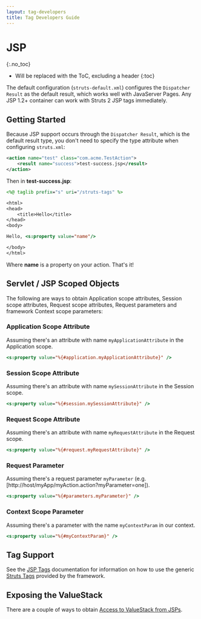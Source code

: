 ```yaml
---
layout: tag-developers
title: Tag Developers Guide
---
```


# JSP
{:.no_toc}

* Will be replaced with the ToC, excluding a header
{:toc}

The default configuration (`struts-default.xml`) configures the `Dispatcher Result` as the default result, which works 
well with JavaServer Pages. Any JSP 1.2+ container can work with Struts 2 JSP tags immediately.

## Getting Started

Because JSP support occurs through the `Dispatcher Result`, which is the default result type, you don't need to specify 
the type attribute when configuring `struts.xml`:

```xml
<action name="test" class="com.acme.TestAction">
    <result name="success">test-success.jsp</result>
</action>
```

Then in **test-success.jsp**:

```jsp
<%@ taglib prefix="s" uri="/struts-tags" %>

<html>
<head>
    <title>Hello</title>
</head>
<body>

Hello, <s:property value="name"/>

</body>
</html>
```

Where **name** is a property on your action. That's it!

## Servlet / JSP Scoped Objects

The following are ways to obtain Application scope attributes, Session scope attributes, Request scope attributes, 
Request parameters and framework Context scope parameters:

### Application Scope Attribute

Assuming there's an attribute with name `myApplicationAttribute` in the Application scope.

```jsp
<s:property value="%{#application.myApplicationAttribute}" />
```

### Session Scope Attribute

Assuming there's an attribute with name `mySessionAttribute` in the Session scope.

```jsp
<s:property value="%{#session.mySessionAttribute}" />
```

### Request Scope Attribute

Assuming there's an attribute with name `myRequestAttribute` in the Request scope.

```jsp
<s:property value="%{#request.myRequestAttribute}" />
```

### Request Parameter

Assuming there's a request parameter `myParameter` (e.g. [http://host/myApp/myAction.action?myParameter=one]).

```jsp
<s:property value="%{#parameters.myParameter}" />
```

### Context Scope Parameter

Assuming there's a parameter with the name `myContextParam` in our context.

```jsp
<s:property value="%{#myContextParam}" />
```

## Tag Support

See the [JSP Tags](jsp-tags.html) documentation for information on how to use the generic [Struts Tags](struts-tags.html) 
provided by the framework. 

## Exposing the ValueStack

There are a couple of ways to obtain [Access to ValueStack from JSPs](access-to-valuestack-from-jsps.html).

